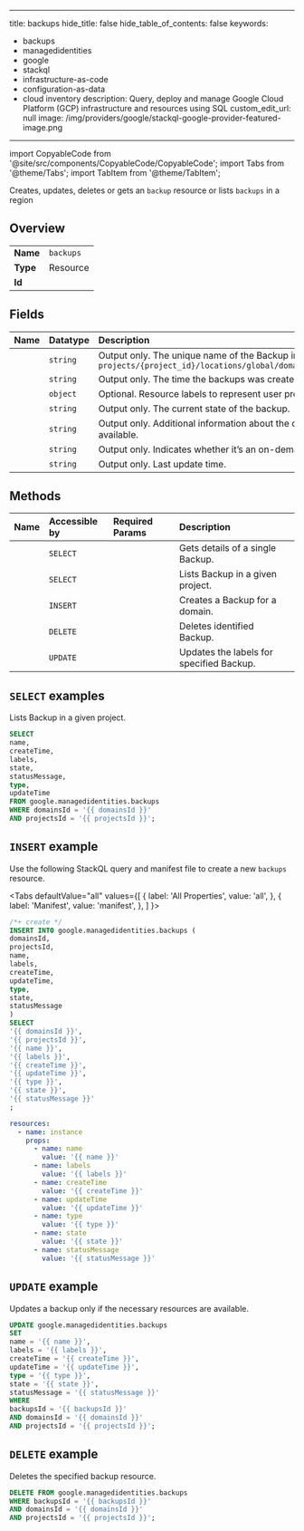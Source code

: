 
---
title: backups
hide_title: false
hide_table_of_contents: false
keywords:
  - backups
  - managedidentities
  - google
  - stackql
  - infrastructure-as-code
  - configuration-as-data
  - cloud inventory
description: Query, deploy and manage Google Cloud Platform (GCP) infrastructure and resources using SQL
custom_edit_url: null
image: /img/providers/google/stackql-google-provider-featured-image.png
---

import CopyableCode from '@site/src/components/CopyableCode/CopyableCode';
import Tabs from '@theme/Tabs';
import TabItem from '@theme/TabItem';

Creates, updates, deletes or gets an <code>backup</code> resource or lists <code>backups</code> in a region

## Overview
<table><tbody>
<tr><td><b>Name</b></td><td><code>backups</code></td></tr>
<tr><td><b>Type</b></td><td>Resource</td></tr>
<tr><td><b>Id</b></td><td><CopyableCode code="google.managedidentities.backups" /></td></tr>
</tbody></table>

## Fields
| Name | Datatype | Description |
|:-----|:---------|:------------|
| <CopyableCode code="name" /> | `string` | Output only. The unique name of the Backup in the form of `projects/{project_id}/locations/global/domains/{domain_name}/backups/{name}` |
| <CopyableCode code="createTime" /> | `string` | Output only. The time the backups was created. |
| <CopyableCode code="labels" /> | `object` | Optional. Resource labels to represent user provided metadata. |
| <CopyableCode code="state" /> | `string` | Output only. The current state of the backup. |
| <CopyableCode code="statusMessage" /> | `string` | Output only. Additional information about the current status of this backup, if available. |
| <CopyableCode code="type" /> | `string` | Output only. Indicates whether it’s an on-demand backup or scheduled. |
| <CopyableCode code="updateTime" /> | `string` | Output only. Last update time. |

## Methods
| Name | Accessible by | Required Params | Description |
|:-----|:--------------|:----------------|:------------|
| <CopyableCode code="get" /> | `SELECT` | <CopyableCode code="backupsId, domainsId, projectsId" /> | Gets details of a single Backup. |
| <CopyableCode code="list" /> | `SELECT` | <CopyableCode code="domainsId, projectsId" /> | Lists Backup in a given project. |
| <CopyableCode code="create" /> | `INSERT` | <CopyableCode code="domainsId, projectsId" /> | Creates a Backup for a domain. |
| <CopyableCode code="delete" /> | `DELETE` | <CopyableCode code="backupsId, domainsId, projectsId" /> | Deletes identified Backup. |
| <CopyableCode code="patch" /> | `UPDATE` | <CopyableCode code="backupsId, domainsId, projectsId" /> | Updates the labels for specified Backup. |

## `SELECT` examples

Lists Backup in a given project.

```sql
SELECT
name,
createTime,
labels,
state,
statusMessage,
type,
updateTime
FROM google.managedidentities.backups
WHERE domainsId = '{{ domainsId }}'
AND projectsId = '{{ projectsId }}'; 
```

## `INSERT` example

Use the following StackQL query and manifest file to create a new <code>backups</code> resource.

<Tabs
    defaultValue="all"
    values={[
        { label: 'All Properties', value: 'all', },
        { label: 'Manifest', value: 'manifest', },
    ]
}>
<TabItem value="all">

```sql
/*+ create */
INSERT INTO google.managedidentities.backups (
domainsId,
projectsId,
name,
labels,
createTime,
updateTime,
type,
state,
statusMessage
)
SELECT 
'{{ domainsId }}',
'{{ projectsId }}',
'{{ name }}',
'{{ labels }}',
'{{ createTime }}',
'{{ updateTime }}',
'{{ type }}',
'{{ state }}',
'{{ statusMessage }}'
;
```
</TabItem>
<TabItem value="manifest">

```yaml
resources:
  - name: instance
    props:
      - name: name
        value: '{{ name }}'
      - name: labels
        value: '{{ labels }}'
      - name: createTime
        value: '{{ createTime }}'
      - name: updateTime
        value: '{{ updateTime }}'
      - name: type
        value: '{{ type }}'
      - name: state
        value: '{{ state }}'
      - name: statusMessage
        value: '{{ statusMessage }}'

```
</TabItem>
</Tabs>

## `UPDATE` example

Updates a backup only if the necessary resources are available.

```sql
UPDATE google.managedidentities.backups
SET 
name = '{{ name }}',
labels = '{{ labels }}',
createTime = '{{ createTime }}',
updateTime = '{{ updateTime }}',
type = '{{ type }}',
state = '{{ state }}',
statusMessage = '{{ statusMessage }}'
WHERE 
backupsId = '{{ backupsId }}'
AND domainsId = '{{ domainsId }}'
AND projectsId = '{{ projectsId }}';
```

## `DELETE` example

Deletes the specified backup resource.

```sql
DELETE FROM google.managedidentities.backups
WHERE backupsId = '{{ backupsId }}'
AND domainsId = '{{ domainsId }}'
AND projectsId = '{{ projectsId }}';
```
